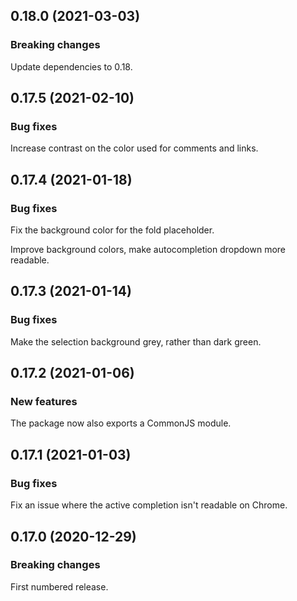 ## 0.18.0 (2021-03-03)

### Breaking changes

Update dependencies to 0.18.

## 0.17.5 (2021-02-10)

### Bug fixes

Increase contrast on the color used for comments and links.

## 0.17.4 (2021-01-18)

### Bug fixes

Fix the background color for the fold placeholder.

Improve background colors, make autocompletion dropdown more readable.

## 0.17.3 (2021-01-14)

### Bug fixes

Make the selection background grey, rather than dark green.

## 0.17.2 (2021-01-06)

### New features

The package now also exports a CommonJS module.

## 0.17.1 (2021-01-03)

### Bug fixes

Fix an issue where the active completion isn't readable on Chrome.

## 0.17.0 (2020-12-29)

### Breaking changes

First numbered release.

